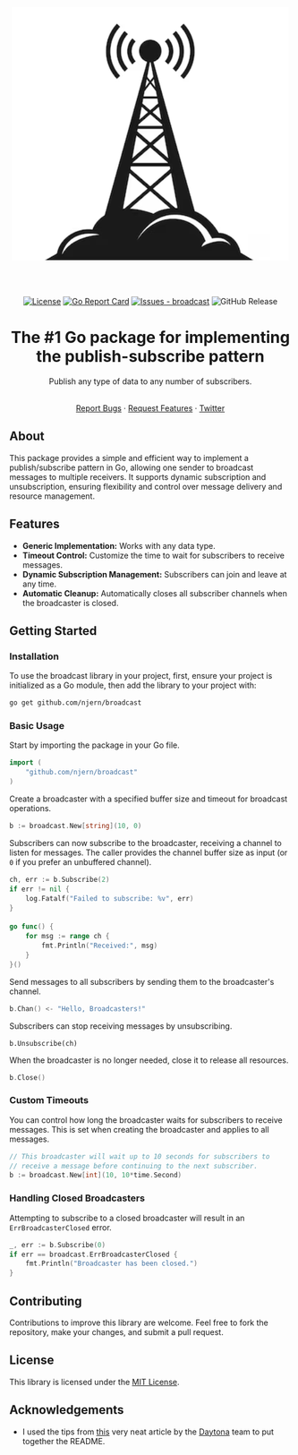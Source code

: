 <p align="center">
  <img src="https://github.com/njern/broadcast/blob/master/broadcast.png?raw=true" alt="Broadcast logo"/>
</p>

<br><br>

<div align="center">

[![License](https://img.shields.io/badge/license-MIT-blue)](#license)
[![Go Report Card](https://goreportcard.com/badge/github.com/njern/broadcast)](https://goreportcard.com/badge/github.com/njern/broadcast)
[![Issues - broadcast](https://img.shields.io/github/issues/njern/broadcast)](https://github.com/njern/broadcast/issues)
![GitHub Release](https://img.shields.io/github/release/njern/broadcast)

</div>

<h1 align="center">The #1 Go package for implementing the publish-subscribe pattern</h1>
<div align="center">
Publish any type of data to any number of subscribers.
</div>
</br>

<p align="center">
    <a href="https://github.com/njern/broadcast/issues/new?assignees=&labels=bug&projects=&template=bug_report.md&title=%F0%9F%90%9B+Bug+Report%3A+">Report Bugs</a>
    ·
    <a href="https://github.com/njern/broadcast/issues/new?assignees=&labels=enhancement&projects=&template=feature_request.md&title=%F0%9F%9A%80+Feature%3A+">Request Features</a>
    ·
    <a href="https://twitter.com/njern">Twitter</a>
  </p>

## About
This package provides a simple and efficient way to implement a publish/subscribe pattern in Go, allowing one sender to broadcast messages to multiple receivers. It supports dynamic subscription and unsubscription, ensuring flexibility and control over message delivery and resource management.

## Features

- **Generic Implementation:** Works with any data type.
- **Timeout Control:** Customize the time to wait for subscribers to receive messages.
- **Dynamic Subscription Management:** Subscribers can join and leave at any time.
- **Automatic Cleanup:** Automatically closes all subscriber channels when the broadcaster is closed.

## Getting Started

### Installation

To use the broadcast library in your project, first, ensure your project is initialized as a Go module, then add the library to your project with:

```bash
go get github.com/njern/broadcast
```

### Basic Usage
Start by importing the package in your Go file.

```go
import (
    "github.com/njern/broadcast"
)
```

Create a broadcaster with a specified buffer size and timeout for broadcast operations.

```go
b := broadcast.New[string](10, 0)
```

Subscribers can now subscribe to the broadcaster, receiving a channel to listen for messages. The caller provides the channel buffer size as input (or `0` if you prefer an unbuffered channel).

```go
ch, err := b.Subscribe(2)
if err != nil {
    log.Fatalf("Failed to subscribe: %v", err)
}

go func() {
    for msg := range ch {
        fmt.Println("Received:", msg)
    }
}()
```


Send messages to all subscribers by sending them to the broadcaster's channel.

```go
b.Chan() <- "Hello, Broadcasters!"
```

Subscribers can stop receiving messages by unsubscribing.

```
b.Unsubscribe(ch)
```

When the broadcaster is no longer needed, close it to release all resources.

```go
b.Close()
```


### Custom Timeouts
You can control how long the broadcaster waits for subscribers to receive messages. This is set when creating the  broadcaster and applies to all messages.

```go
// This broadcaster will wait up to 10 seconds for subscribers to  
// receive a message before continuing to the next subscriber.
b := broadcast.New[int](10, 10*time.Second)
```

### Handling Closed Broadcasters
Attempting to subscribe to a closed broadcaster will result in an `ErrBroadcasterClosed` error.

```go
_, err := b.Subscribe(0)
if err == broadcast.ErrBroadcasterClosed {
    fmt.Println("Broadcaster has been closed.")
}
```

## Contributing

Contributions to improve this library are welcome. Feel free to fork the repository, make your changes, and submit a pull request.

## License

This library is licensed under the [MIT License](LICENSE).

## Acknowledgements

- I used the tips from [this](https://www.daytona.io/dotfiles/how-to-write-4000-stars-github-readme-for-your-project) very neat article by the [Daytona](https://www.daytona.io) team to put together the README.